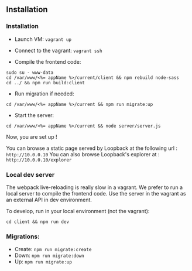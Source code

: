 ## Installation

### Installation

- Launch VM: `vagrant up`

- Connect to the vagrant: `vagrant ssh`

- Compile the frontend code:
```
sudo su - www-data
cd /var/www/<%= appName %>/current/client && npm rebuild node-sass
cd ../ && npm run build:client
```

- Run migration if needed:
```
cd /var/www/<%= appName %>/current && npm run migrate:up
```

- Start the server:
```
cd /var/www/<%= appName %>/current && node server/server.js
```

Now, you are set up !

You can browse a static page served by Loopback at the following url : `http://10.0.0.10`
You can also browse Loopback's explorer at : `http://10.0.0.10/explorer`

### Local dev server

The webpack live-reloading is really slow in a vagrant. We prefer to run a local server to compile the frontend code. Use the server in the vagrant as an external API in dev environment.

To develop, run in your local environment (not the vagrant):

```
cd client && npm run dev
```

### Migrations:

- Create: `npm run migrate:create`
- Down: `npm run migrate:down`
- Up: `npm run migrate:up`
